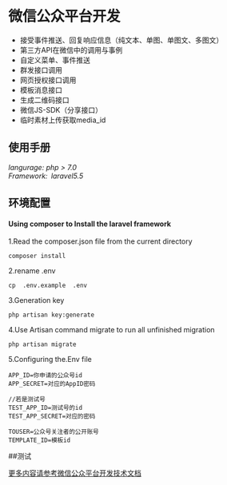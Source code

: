 # 微信公众平台开发


- 接受事件推送、回复响应信息（纯文本、单图、单图文、多图文）
- 第三方API在微信中的调用与事例
- 自定义菜单、事件推送
- 群发接口调用
- 网页授权接口调用
- 模板消息接口
- 生成二维码接口
- 微信JS-SDK（分享接口）
- 临时素材上传获取media_id

## 使用手册

 *langurage: php > 7.0   
 Framework:&ensp;laravel5.5*    

## 环境配置

#### Using composer to Install the laravel framework


1.Read the composer.json file from the current directory  

```
composer install
```
2.rename .env

```
cp  .env.example  .env
```

3.Generation key
```
php artisan key:generate
```
4.Use Artisan command migrate to run all unfinished migration
```
php artisan migrate
```
 
5.Configuring the.Env file
```
APP_ID=你申请的公众号id
APP_SECRET=对应的AppID密码

//若是测试号
TEST_APP_ID=测试号的id
TEST_APP_SECRET=对应的密码

TOUSER=公众号关注者的公开账号
TEMPLATE_ID=模板id
```

##测试

[更多内容请参考微信公众平台开发技术文档](https://mp.weixin.qq.com/wiki?t=resource/res_main&id=mp1445241432)
